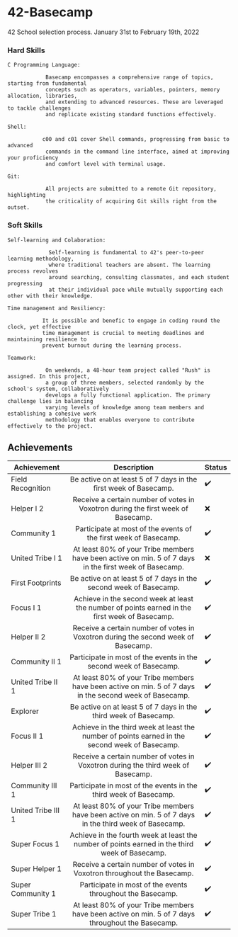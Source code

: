 # 42-Basecamp
42 School selection process. January 31st to February 19th, 2022

### Hard Skills

    C Programming Language:
    
                Basecamp encompasses a comprehensive range of topics, starting from fundamental 
                concepts such as operators, variables, pointers, memory allocation, libraries, 
                and extending to advanced resources. These are leveraged to tackle challenges 
                and replicate existing standard functions effectively.

    Shell:          
    
               c00 and c01 cover Shell commands, progressing from basic to advanced 
                commands in the command line interface, aimed at improving your proficiency 
                and comfort level with terminal usage.

    Git:
    
                All projects are submitted to a remote Git repository, highlighting 
                the criticality of acquiring Git skills right from the outset.

### Soft Skills

    Self-learning and Colaboration:
    
                 Self-learning is fundamental to 42's peer-to-peer learning methodology, 
                 where traditional teachers are absent. The learning process revolves 
                 around searching, consulting classmates, and each student progressing 
                 at their individual pace while mutually supporting each other with their knowledge.

    Time management and Resiliency:
    
               It is possible and benefic to engage in coding round the clock, yet effective 
               time management is crucial to meeting deadlines and maintaining resilience to 
               prevent burnout during the learning process.
    
    Teamwork: 
    
                On weekends, a 48-hour team project called "Rush" is assigned. In this project, 
                a group of three members, selected randomly by the school's system, collaboratively 
                develops a fully functional application. The primary challenge lies in balancing 
                varying levels of knowledge among team members and establishing a cohesive work 
                methodology that enables everyone to contribute effectively to the project.
                
## Achievements

|  Achievement  | Description | Status 
|------------|:-------:|:---------------|
| Field Recognition | Be active on at least 5 of 7 days in the first week of Basecamp. | ✔️ |
| Helper I 2 | Receive a certain number of votes in Voxotron during the first week of Basecamp. | ❌ |
| Community 1 | Participate at most of the events of the first week of Basecamp. | ✔️ |
| United Tribe I 1 | At least 80% of your Tribe members have been active on min. 5 of 7 days in the first week of Basecamp. | ❌ | 
| First Footprints | Be active on at least 5 of 7 days in the second week of Basecamp. | ✔️ |
| Focus I 1 | Achieve in the second week at least the number of points earned in the first week of Basecamp. | ✔️ |
| Helper II 2 | Receive a certain number of votes in Voxotron during the second week of Basecamp. | ✔️ |
| Community II 1 | Participate in most of the events in the second week of Basecamp. | ✔️ |
| United Tribe II 1 | At least 80% of your Tribe members have been active on min. 5 of 7 days in the second week of Basecamp. | ✔️ |
| Explorer | Be active on at least 5 of 7 days in the third week of Basecamp. | ✔️ |
| Focus II 1 | Achieve in the third week at least the number of points earned in the second week of Basecamp. | ✔️ |
| Helper III 2 | Receive a certain number of votes in Voxotron during the third week of Basecamp. | ✔️ |
| Community III 1 | Participate in most of the events in the third week of Basecamp. | ✔️ |
| United Tribe III 1 | At least 80% of your Tribe members have been active on min. 5 of 7 days in the third week of Basecamp. | ✔️ |
| Super Focus 1 |Achieve in the fourth week at least the number of points earned in the third week of Basecamp. | ✔️ |
| Super Helper 1 | Receive a certain number of votes in Voxotron throughout the Basecamp. | ✔️ |
| Super Community 1 | Participate in most of the events throughout the Basecamp. | ✔️ |
| Super Tribe 1 | At least 80% of your Tribe members have been active on min. 5 of 7 days throughout the Basecamp. |✔️ |
